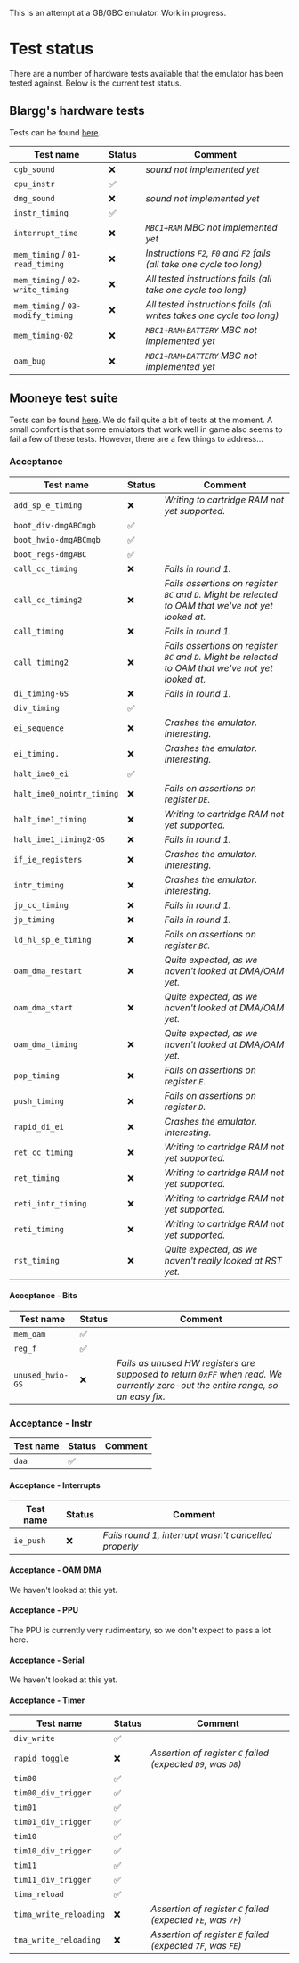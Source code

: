 This is an attempt at a GB/GBC emulator. Work in progress.

# Test status
There are a number of hardware tests available that the emulator has been tested against. Below is the current test status.

## Blargg's hardware tests
Tests can be found [here](https://github.com/retrio/gb-test-roms).

| Test name | Status | Comment |
| ----------- | -------- | --- |
| `cgb_sound` | &#x274c; | *sound not implemented yet*
| `cpu_instr` | &#x2705; |
| `dmg_sound` | &#x274c; | *sound not implemented yet*
| `instr_timing` | &#x2705; |
| `interrupt_time` | &#x274c; | *`MBC1+RAM` MBC not implemented yet*
| `mem_timing` / `01-read_timing` | &#x274c; | *Instructions `F2`, `F0` and `F2` fails (all take one cycle too long)*
| `mem_timing` / `02-write_timing` | &#x274c; | *All tested instructions fails (all take one cycle too long)*
| `mem_timing` / `03-modify_timing` | &#x274c; | *All tested instructions fails (all writes takes one cycle too long)*
| `mem_timing-02` | &#x274c; | *`MBC1+RAM+BATTERY` MBC not implemented yet*
| `oam_bug` | &#x274c; | *`MBC1+RAM+BATTERY` MBC not implemented yet*

## Mooneye test suite
Tests can be found [here](https://github.com/Gekkio/mooneye-test-suite). We do fail quite a bit of tests at the moment. A small comfort is that some emulators that work well in game also seems to fail a few of these tests. However, there are a few things to address...

### Acceptance
| Test name | Status | Comment |
| ----------- | -------- | --- |
| `add_sp_e_timing` | &#x274c; | *Writing to cartridge RAM not yet supported.*
| `boot_div-dmgABCmgb` | &#x2705; |
| `boot_hwio-dmgABCmgb` | &#x2705; |
| `boot_regs-dmgABC` | &#x2705; |
| `call_cc_timing` | &#x274c; | *Fails in round 1.*
| `call_cc_timing2` | &#x274c; | *Fails assertions on register `BC` and `D`. Might be releated to OAM that we've not yet looked at.*
| `call_timing` | &#x274c; | *Fails in round 1.*
| `call_timing2` | &#x274c; | *Fails assertions on register `BC` and `D`. Might be releated to OAM that we've not yet looked at.*
| `di_timing-GS` | &#x274c; | *Fails in round 1.*
| `div_timing` | &#x2705; |
| `ei_sequence` | &#x274c; | *Crashes the emulator. Interesting.*
| `ei_timing.` | &#x274c; | *Crashes the emulator. Interesting.*
| `halt_ime0_ei` | &#x2705; |
| `halt_ime0_nointr_timing` | &#x274c; | *Fails on assertions on register `DE`.*
| `halt_ime1_timing` | &#x274c; | *Writing to cartridge RAM not yet supported.*
| `halt_ime1_timing2-GS` | &#x274c; | *Fails in round 1.*
| `if_ie_registers` | &#x274c; | *Crashes the emulator. Interesting.*
| `intr_timing` | &#x274c; | *Crashes the emulator. Interesting.*
| `jp_cc_timing` | &#x274c; | *Fails in round 1.*
| `jp_timing` | &#x274c; | *Fails in round 1.*
| `ld_hl_sp_e_timing` | &#x274c; | *Fails on assertions on register `BC`.*
| `oam_dma_restart` | &#x274c; | *Quite expected, as we haven't looked at DMA/OAM yet.*
| `oam_dma_start` | &#x274c; | *Quite expected, as we haven't looked at DMA/OAM yet.*
| `oam_dma_timing` | &#x274c; | *Quite expected, as we haven't looked at DMA/OAM yet.*
| `pop_timing` | &#x274c; | *Fails on assertions on register `E`.*
| `push_timing` | &#x274c; | *Fails on assertions on register `D`.*
| `rapid_di_ei` | &#x274c; | *Crashes the emulator. Interesting.*
| `ret_cc_timing` | &#x274c; | *Writing to cartridge RAM not yet supported.*
| `ret_timing` | &#x274c; | *Writing to cartridge RAM not yet supported.*
| `reti_intr_timing` | &#x274c; | *Writing to cartridge RAM not yet supported.*
| `reti_timing` | &#x274c; | *Writing to cartridge RAM not yet supported.*
| `rst_timing` | &#x274c; | *Quite expected, as we haven't really looked at RST yet.*

#### Acceptance - Bits
| Test name | Status | Comment |
| ----------- | -------- | --- |
| `mem_oam` | &#x2705; |
| `reg_f` | &#x2705; |
| `unused_hwio-GS` | &#x274c; | *Fails as unused HW registers are supposed to return `0xFF` when read. We currently zero-out the entire range, so an easy fix.* 

### Acceptance - Instr
| Test name | Status | Comment |
| ----------- | -------- | --- |
| `daa` | &#x2705; |

#### Acceptance - Interrupts
| Test name | Status | Comment |
| ----------- | -------- | --- |
| `ie_push` | &#x274c; | *Fails round 1, interrupt wasn't cancelled properly*

#### Acceptance - OAM DMA
We haven't looked at this yet.

#### Acceptance - PPU
The PPU is currently very rudimentary, so we don't expect to pass a lot here.

#### Acceptance - Serial
We haven't looked at this yet.

#### Acceptance - Timer
| Test name | Status | Comment |
| ----------- | -------- | --- |
| `div_write` | &#x2705; |
| `rapid_toggle` | &#x274c; | *Assertion of register `C` failed (expected `D9`, was `D8`)*
| `tim00` | &#x2705; |
| `tim00_div_trigger` | &#x2705; |
| `tim01` | &#x2705; |
| `tim01_div_trigger` | &#x2705; |
| `tim10` | &#x2705; |
| `tim10_div_trigger` | &#x2705; |
| `tim11` | &#x2705; |
| `tim11_div_trigger` | &#x2705; |
| `tima_reload` | &#x2705; |
| `tima_write_reloading` | &#x274c; | *Assertion of register `C` failed (expected `FE`, was `7F`)*
| `tma_write_reloading` | &#x274c; | *Assertion of register `E` failed (expected `7F`, was `FE`)*